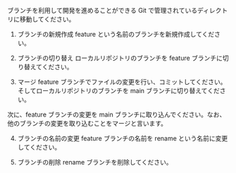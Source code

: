 ブランチを利用して開発を進めることができる
Git で管理されているディレクトリに移動してください。

1. ブランチの新規作成
   feature という名前のブランチを新規作成してください。

2. ブランチの切り替え
   ローカルリポジトリのブランチを feature ブランチに切り替えてください。

3. マージ
   feature ブランチでファイルの変更を行い、コミットしてください。そしてローカルリポジトリのブランチを main ブランチに切り替えてください。

次に、feature ブランチの変更を main ブランチに取り込んでください。なお、他のブランチの変更を取り込むことをマージと言います。

4. ブランチの名前の変更
   feature ブランチの名前を rename という名前に変更してください。

5. ブランチの削除
   rename ブランチを削除してください。
